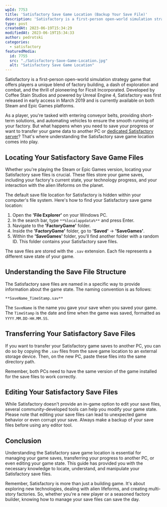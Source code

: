 ```yaml
---
wpId: 7753
title: 'Satisfactory Save Game Location (Backup Your Save File)'
description: 'Satisfactory is a first-person open-world simulation strategy game that offers ...'
type: post
createdAt: 2023-06-19T15:34:29
modifiedAt: 2023-06-19T15:34:33
author: pedrotski
categories:
  - satisfactory
featuredMedia:
  id: 7755
  src: "./Satisfactory-Save-Game-Location.jpg"
  alt: "Satisfactory Save Game Location"
---
```



Satisfactory is a first-person open-world simulation strategy game that offers players a unique blend of factory building, a dash of exploration and combat, and the thrill of pioneering for Ficsit Incorporated. Developed by Coffee Stain Studios and powered by Unreal Engine 4, Satisfactory was first released in early access in March 2019 and is currently available on both Steam and Epic Games platforms.

As a player, you're tasked with entering conveyor belts, providing short-term solutions, and automating vehicles to ensure the smooth running of your factory. But what happens when you need to save your progress or want to transfer your game data to another PC or [dedicated Satisfactory server](https://www.ghostcap.com/satisfactory-dedicated-server/)? That's where understanding the Satisfactory save game location comes into play.

## Locating Your Satisfactory Save Game Files

Whether you're playing the Steam or Epic Games version, locating your Satisfactory save files is crucial. These files store your game saves, including your factory's current state, your technology progress, and your interaction with the alien lifeforms on the planet.

The default save file location for Satisfactory is hidden within your computer's file system. Here's how to find your Satisfactory save game location:

1.  Open the **'File Explorer'** on your Windows PC.
2.  In the search bar, type `**%localappdata%**` and press Enter.
3.  Navigate to the **'FactoryGame'** folder.
4.  Inside the **'FactoryGame'** folder, go to **'Saved'** -> **'SaveGames'**.
5.  Within the **'SaveGames'** folder, you'll find another folder with a random ID. This folder contains your Satisfactory save files.

The save files are stored with the `.sav` extension. Each file represents a different save state of your game.

## Understanding the Save File Structure

The Satisfactory save files are named in a specific way to provide information about the game state. The naming convention is as follows:

`**SaveName_TimeStamp.sav**`

The `SaveName` is the name you gave your save when you saved your game. The `TimeStamp` is the date and time when the game was saved, formatted as `YYYY.MM.DD-HH.MM.SS`.

## Transferring Your Satisfactory Save Files

If you want to transfer your Satisfactory game saves to another PC, you can do so by copying the `.sav` files from the save game location to an external storage device. Then, on the new PC, paste these files into the same directory path.

Remember, both PCs need to have the same version of the game installed for the save files to work correctly.

## Editing Your Satisfactory Save Files

While Satisfactory doesn't provide an in-game option to edit your save files, several community-developed tools can help you modify your game state. Please note that editing your save files can lead to unexpected game behavior or even corrupt your save. Always make a backup of your save files before using any editor tool.

## Conclusion

Understanding the Satisfactory save game location is essential for managing your game saves, transferring your progress to another PC, or even editing your game state. This guide has provided you with the necessary knowledge to locate, understand, and manipulate your Satisfactory save files.

Remember, Satisfactory is more than just a building game. It's about exploring new technologies, dealing with alien lifeforms, and creating multi-story factories. So, whether you're a new player or a seasoned factory builder, knowing how to manage your save files can save the day.